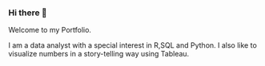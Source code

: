 ### Hi there 👋

Welcome to my Portfolio.

I am a data analyst with a special interest in R,SQL and Python.
I also like to visualize numbers in a story-telling way using Tableau.

